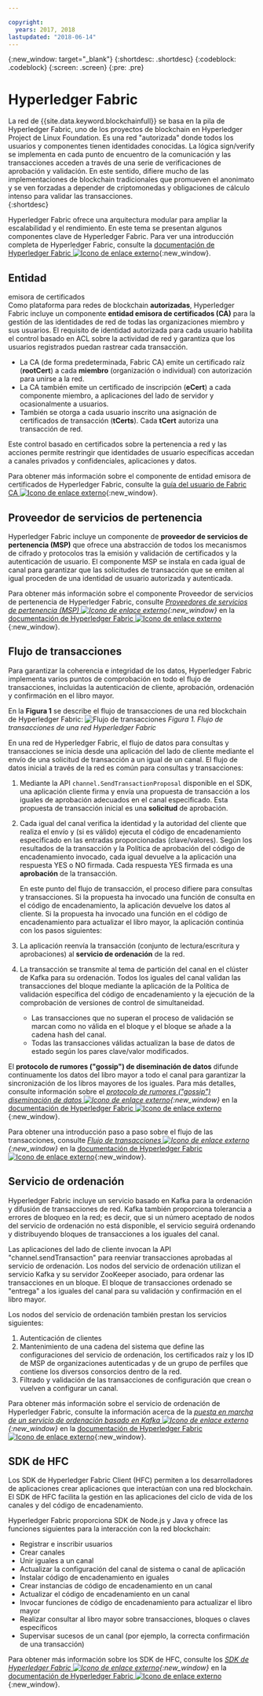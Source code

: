 ```yaml
---

copyright:
  years: 2017, 2018
lastupdated: "2018-06-14"
---
```


{:new_window: target="_blank"}
{:shortdesc: .shortdesc}
{:codeblock: .codeblock}
{:screen: .screen}
{:pre: .pre}


# Hyperledger Fabric
La red de {{site.data.keyword.blockchainfull}} se basa en la pila de Hyperledger Fabric, uno de los proyectos de blockchain en Hyperledger Project de Linux Foundation.  Es una red "autorizada" donde todos los usuarios y componentes tienen identidades conocidas.  La lógica sign/verify se implementa en cada punto de encuentro de la comunicación y las transacciones acceden a través de una serie de verificaciones de aprobación y validación.  En este sentido, difiere mucho de las implementaciones de blockchain tradicionales que promueven el anonimato y se ven forzadas a depender de criptomonedas y obligaciones de cálculo intenso para validar las transacciones.  
{:shortdesc}

Hyperledger Fabric ofrece una arquitectura modular para ampliar la escalabilidad y el rendimiento.  En este tema se presentan algunos componentes clave de Hyperledger Fabric.  Para ver una introducción completa de Hyperledger Fabric, consulte la [documentación de Hyperledger Fabric ![Icono de enlace externo](../images/external_link.svg "Icono de enlace externo")](http://hyperledger-fabric.readthedocs.io/en/latest/){:new_window}.  

## Entidad
emisora de certificados  
Como plataforma para redes de blockchain **autorizadas**, Hyperledger Fabric incluye un componente **entidad emisora de certificados (CA)** para la gestión de las identidades de red de todas las organizaciones miembro y sus usuarios. El requisito de identidad autorizada para cada usuario habilita el control basado en ACL sobre la actividad de red y garantiza que los usuarios registrados puedan rastrear cada transacción.  
* La CA (de forma predeterminada, Fabric CA) emite un certificado raíz (**rootCert**) a cada **miembro** (organización o individual) con autorización para unirse a la red.
* La CA también emite un certificado de inscripción (**eCert**) a cada componente miembro, a aplicaciones del lado de servidor y ocasionalmente a usuarios.
* También se otorga a cada usuario inscrito una asignación de certificados de transacción (**tCerts**).  Cada **tCert** autoriza una transacción de red.

Este control basado en certificados sobre la pertenencia a red y las acciones permite restringir que identidades de usuario específicas accedan a canales privados y confidenciales, aplicaciones y datos.

Para obtener más información sobre el componente de entidad emisora de certificados de Hyperledger Fabric, consulte la [guía del usuario de Fabric CA ![Icono de enlace externo](../images/external_link.svg "Icono de enlace externo")](http://hyperledger-fabric-ca.readthedocs.io/en/latest/){:new_window}.

## Proveedor de servicios de pertenencia  
Hyperledger Fabric incluye un componente de **proveedor de servicios de pertenencia (MSP)** que ofrece una abstracción de todos los mecanismos de cifrado y protocolos tras la emisión y validación de certificados y la autenticación de usuario.  El componente MSP se instala en cada igual de canal para garantizar que las solicitudes de transacción que se emiten al igual proceden de una identidad de usuario autorizada y autenticada.

Para obtener más información sobre el componente Proveedor de servicios de pertenencia de Hyperledger Fabric, consulte *[Proveedores de servicios de pertenencia (MSP) ![Icono de enlace externo](../images/external_link.svg "Icono de enlace externo")](http://hyperledger-fabric.readthedocs.io/en/latest/msp.html){:new_window}* en la [documentación de Hyperledger Fabric ![Icono de enlace externo](../images/external_link.svg "Icono de enlace externo")](http://hyperledger-fabric.readthedocs.io/en/latest/){:new_window}.

## Flujo de transacciones  
Para garantizar la coherencia e integridad de los datos, Hyperledger Fabric implementa varios puntos de comprobación en todo el flujo de transacciones, incluidas la autenticación de cliente, aprobación, ordenación y confirmación en el libro mayor.

En la **Figura 1** se describe el flujo de transacciones de una red blockchain de Hyperledger Fabric: ![Flujo de transacciones](../images/v10_txflow.png "Flujo de transacciones de una red Hyperledger Fabric")
*Figura 1. Flujo de transacciones de una red Hyperledger Fabric*

En una red de Hyperledger Fabric, el flujo de datos para consultas y transacciones se inicia desde una aplicación del lado de cliente mediante el envío de una solicitud de transacción a un igual de un canal. El flujo de datos inicial a través de la red es común para consultas y transacciones:

1. Mediante la API `channel.SendTransactionProposal` disponible en el SDK, una aplicación cliente firma y envía una propuesta de transacción a los iguales de aprobación adecuados en el canal especificado.  Esta propuesta de transacción inicial es una **solicitud** de aprobación.  
2. Cada igual del canal verifica la identidad y la autoridad del cliente que realiza el envío y (si es válido) ejecuta el código de encadenamiento especificado en las entradas proporcionadas (clave/valores).  Según los resultados de la transacción y la Política de aprobación del código de encadenamiento invocado, cada igual devuelve a la aplicación una respuesta YES o NO firmada.  Cada respuesta YES firmada es una **aprobación** de la transacción.

	En este punto del flujo de transacción, el proceso difiere para consultas y transacciones.  Si la propuesta ha invocado una función de consulta en el código de encadenamiento, la aplicación devuelve los datos al cliente.  Si la propuesta ha invocado una función en el código de encadenamiento para actualizar el libro mayor, la aplicación continúa con los pasos siguientes:  
3. La aplicación reenvía la transacción (conjunto de lectura/escritura y aprobaciones) al **servicio de ordenación** de la red.  
4. La transacción se transmite al tema de partición del canal en el clúster de Kafka para su ordenación.  Todos los iguales del canal validan las transacciones del bloque mediante la aplicación de la Política de validación específica del código de encadenamiento y la ejecución de la comprobación de versiones de control de simultaneidad.  
	* Las transacciones que no superan el proceso de validación se marcan como no válida en el bloque y el bloque se añade a la cadena hash del canal.  
	* Todas las transacciones válidas actualizan la base de datos de estado según los pares clave/valor modificados.  

El **protocolo de rumores ("gossip") de diseminación de datos** difunde continuamente los datos del libro mayor a todo el canal para garantizar la sincronización de los libros mayores de los iguales.  Para más detalles, consulte información sobre el *[protocolo de rumores ("gossip") diseminación de datos ![Icono de enlace externo](../images/external_link.svg "Icono de enlace externo")](http://hyperledger-fabric.readthedocs.io/en/latest/gossip.html){:new_window}* en la [documentación de Hyperledger Fabric ![Icono de enlace externo](../images/external_link.svg "Icono de enlace externo")](http://hyperledger-fabric.readthedocs.io/en/latest/){:new_window}.

Para obtener una introducción paso a paso sobre el flujo de las transacciones, consulte *[Flujo de transacciones ![Icono de enlace externo](../images/external_link.svg "Icono de enlace externo")](http://hyperledger-fabric.readthedocs.io/en/latest/txflow.html){:new_window}* en la [documentación de Hyperledger Fabric ![Icono de enlace externo](../images/external_link.svg "Icono de enlace externo")](http://hyperledger-fabric.readthedocs.io/en/latest/){:new_window}.  

## Servicio de ordenación
Hyperledger Fabric incluye un servicio basado en Kafka para la ordenación y difusión de transacciones de red. Kafka también proporciona tolerancia a errores de bloqueo en la red; es decir, que si un número aceptado de nodos del servicio de ordenación no está disponible, el servicio seguirá ordenando y distribuyendo bloques de transacciones a los iguales del canal.

Las aplicaciones del lado de cliente invocan la API "channel.sendTransaction" para reenviar transacciones aprobadas al servicio de ordenación. Los nodos del servicio de ordenación utilizan el servicio Kafka y su servidor ZooKeeper asociado, para ordenar las transacciones en un bloque. El bloque de transacciones ordenado se "entrega" a los iguales del canal para su validación y confirmación en el libro mayor.

Los nodos del servicio de ordenación también prestan los servicios siguientes:
1. Autenticación de clientes
2. Mantenimiento de una cadena del sistema que define las configuraciones del servicio de ordenación, los certificados raíz y los ID de MSP de organizaciones autenticadas y de un grupo de perfiles que contiene los diversos consorcios dentro de la red.
3. Filtrado y validación de las transacciones de configuración que crean o vuelven a configurar un canal.  

Para obtener más información sobre el servicio de ordenación de Hyperledger Fabric, consulte la información acerca de la *[puesta en marcha de un servicio de ordenación basado en Kafka ![Icono de enlace externo](../images/external_link.svg "Icono de enlace externo")](http://hyperledger-fabric.readthedocs.io/en/latest/kafka.html){:new_window}* en la [documentación de Hyperledger Fabric ![Icono de enlace externo](../images/external_link.svg "Icono de enlace externo")](http://hyperledger-fabric.readthedocs.io/en/latest/){:new_window}.

## SDK de HFC
Los SDK de Hyperledger Fabric Client (HFC) permiten a los desarrolladores de aplicaciones crear aplicaciones que interactúan con una red blockchain. El SDK de HFC facilita la gestión en las aplicaciones del ciclo de vida de los canales y del código de encadenamiento.

Hyperledger Fabric proporciona SDK de Node.js y Java y ofrece las funciones siguientes para la interacción con la red blockchain:
* Registrar e inscribir usuarios
* Crear canales
* Unir iguales a un canal
* Actualizar la configuración del canal de sistema o canal de aplicación
* Instalar código de encadenamiento en iguales
* Crear instancias de código de encadenamiento en un canal
* Actualizar el código de encadenamiento en un canal
* Invocar funciones de código de encadenamiento para actualizar el libro mayor
* Realizar consultar al libro mayor sobre transacciones, bloques o claves específicos
* Supervisar sucesos de un canal (por ejemplo, la correcta confirmación de una transacción)

Para obtener más información sobre los SDK de HFC, consulte los *[SDK de Hyperledger Fabric ![Icono de enlace externo](../images/external_link.svg "Icono de enlace externo")](http://hyperledger-fabric.readthedocs.io/en/latest/fabric-sdks.html){:new_window}* en la [documentación de Hyperledger Fabric ![Icono de enlace externo](../images/external_link.svg "Icono de enlace externo")](http://hyperledger-fabric.readthedocs.io/en/latest/){:new_window}.
